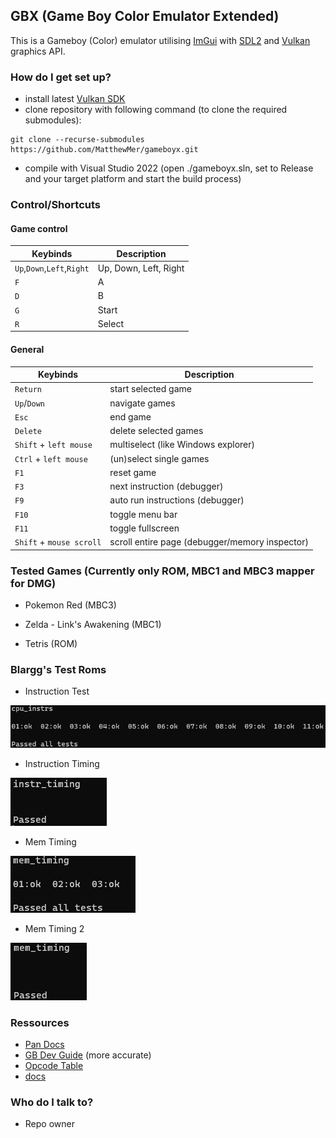 ## GBX (Game Boy Color Emulator Extended) ##

This is a Gameboy (Color) emulator utilising [ImGui](https://github.com/ocornut/imgui) with [SDL2](https://github.com/libsdl-org/SDL/releases/tag/release-2.28.2) and [Vulkan](https://vulkan.lunarg.com/) graphics API.

### How do I get set up? ###

* install latest [Vulkan SDK](https://vulkan.lunarg.com/)
* clone repository with following command (to clone the required submodules):
```
git clone --recurse-submodules https://github.com/MatthewMer/gameboyx.git
```
* compile with Visual Studio 2022 (open ./gameboyx.sln, set to Release and your target platform and start the build process)

### Control/Shortcuts ###

#### Game control ####

| Keybinds | Description |
| --- | --- |
| `Up`,`Down`,`Left`,`Right`  | Up, Down, Left, Right |
| `F` | A |
| `D` | B |
| `G` | Start |
| `R` | Select |

#### General ####

| Keybinds | Description |
| --- | --- |
| `Return` | start selected game |
| `Up`/`Down` | navigate games |
| `Esc` | end game |
| `Delete` | delete selected games |
| `Shift` + `left mouse` | multiselect (like Windows explorer) |
| `Ctrl` + `left mouse` | (un)select single games |
| `F1` | reset game |
| `F3` | next instruction (debugger) |
| `F9` | auto run instructions (debugger) |
| `F10` | toggle menu bar |
| `F11` | toggle fullscreen |
| `Shift` + `mouse scroll` | scroll entire page (debugger/memory inspector) |

### Tested Games (Currently only ROM, MBC1 and MBC3 mapper for DMG) ###

* Pokemon Red (MBC3)

* Zelda - Link's Awakening (MBC1)

* Tetris (ROM)

### Blargg's Test Roms ###

* Instruction Test

![Blargg's Instruction Tests](./img/blarggs_instruction_tests.png)

* Instruction Timing

![Blargg's Instruction Timing](./img/blarggs_instruction_timing.png)

* Mem Timing

![Blargg's Instruction Timing](./img/blarggs_mem_timings.png)

* Mem Timing 2

![Blargg's Instruction Timing 2](./img/blarggs_mem_timings_2.png)

### Ressources ###

* [Pan Docs](https://gbdev.io/pandocs/About.html)
* [GB Dev Guide](https://github.com/Hacktix/GBEDG/tree/master) (more accurate)
* [Opcode Table](https://www.pastraiser.com/cpu/gameboy/gameboy_opcodes.html)
* [docs](./docs/)

### Who do I talk to? ###

* Repo owner